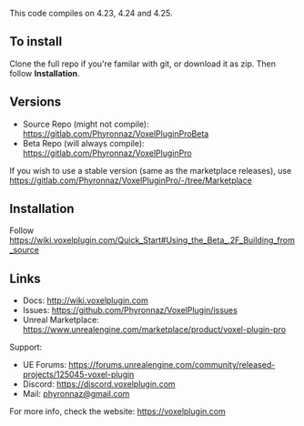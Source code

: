 This code compiles on 4.23, 4.24 and 4.25.

## To install
Clone the full repo if you're familar with git, or download it as zip. Then follow **Installation**.

## Versions

- Source Repo (might not compile): https://gitlab.com/Phyronnaz/VoxelPluginProBeta
- Beta Repo (will always compile): https://gitlab.com/Phyronnaz/VoxelPluginPro

If you wish to use a stable version (same as the marketplace releases), use https://gitlab.com/Phyronnaz/VoxelPluginPro/-/tree/Marketplace

## Installation

Follow https://wiki.voxelplugin.com/Quick_Start#Using_the_Beta_.2F_Building_from_source

## Links

- Docs: http://wiki.voxelplugin.com
- Issues: https://github.com/Phyronnaz/VoxelPlugin/issues
- Unreal Marketplace: https://www.unrealengine.com/marketplace/product/voxel-plugin-pro

Support:
- UE Forums: https://forums.unrealengine.com/community/released-projects/125045-voxel-plugin
- Discord: https://discord.voxelplugin.com
- Mail: phyronnaz@gmail.com

For more info, check the website: https://voxelplugin.com